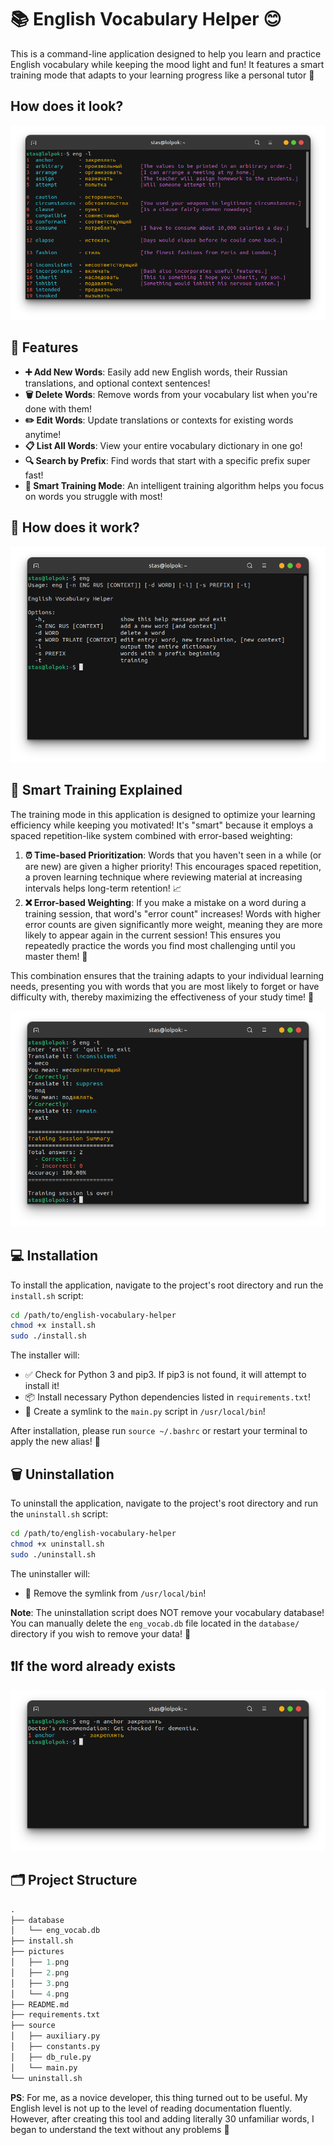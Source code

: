 # 📚 English Vocabulary Helper 😊

This is a command-line application designed to help you learn and practice English vocabulary while keeping the mood light and fun! It features a smart training mode that adapts to your learning progress like a personal tutor 🎯

## How does it look?

![2.png](pictures/2.png)


## 🚀 Features

- **➕ Add New Words**: Easily add new English words, their Russian translations, and optional context sentences!
- **🗑️ Delete Words**: Remove words from your vocabulary list when you're done with them!
- **✏️ Edit Words**: Update translations or contexts for existing words anytime!
- **📋 List All Words**: View your entire vocabulary dictionary in one go!
- **🔍 Search by Prefix**: Find words that start with a specific prefix super fast!
- **🧠 Smart Training Mode**: An intelligent training algorithm helps you focus on words you struggle with most!

## 🤔 How does it work?

![1.png](pictures/1.png)

## 🧠 Smart Training Explained

The training mode in this application is designed to optimize your learning efficiency while keeping you motivated! It's "smart" because it employs a spaced repetition-like system combined with error-based weighting:

1. **⏰ Time-based Prioritization**: Words that you haven't seen in a while (or are new) are given a higher priority! This encourages spaced repetition, a proven learning technique where reviewing material at increasing intervals helps long-term retention! 📈
2. **❌ Error-based Weighting**: If you make a mistake on a word during a training session, that word's "error count" increases! Words with higher error counts are given significantly more weight, meaning they are more likely to appear again in the current session! This ensures you repeatedly practice the words you find most challenging until you master them! 💪

This combination ensures that the training adapts to your individual learning needs, presenting you with words that you are most likely to forget or have difficulty with, thereby maximizing the effectiveness of your study time! 🌟

![4.png](pictures/4.png)

## 💻 Installation

To install the application, navigate to the project's root directory and run the `install.sh` script:

```bash
cd /path/to/english-vocabulary-helper
chmod +x install.sh
sudo ./install.sh
```

The installer will:
- ✅ Check for Python 3 and pip3. If pip3 is not found, it will attempt to install it!
- 📦 Install necessary Python dependencies listed in `requirements.txt`!
- 🔗 Create a symlink to the `main.py` script in `/usr/local/bin`!

After installation, please run `source ~/.bashrc` or restart your terminal to apply the new alias! 🎉

## 🗑️ Uninstallation

To uninstall the application, navigate to the project's root directory and run the `uninstall.sh` script:

```bash
cd /path/to/english-vocabulary-helper
chmod +x uninstall.sh
sudo ./uninstall.sh
```

The uninstaller will:
- 🔗 Remove the symlink from `/usr/local/bin`!

**Note**: The uninstallation script does NOT remove your vocabulary database! You can manually delete the `eng_vocab.db` file located in the `database/` directory if you wish to remove your data! 🙌

## ❗If the word already exists

![3.png](pictures/3.png)

## 🗂️ Project Structure

```r
.
├── database
│   └── eng_vocab.db
├── install.sh
├── pictures
│   ├── 1.png
│   ├── 2.png
│   ├── 3.png
│   └── 4.png
├── README.md
├── requirements.txt
├── source
│   ├── auxiliary.py
│   ├── constants.py
│   ├── db_rule.py
│   └── main.py
└── uninstall.sh
```

**PS**: For me, as a novice developer, this thing turned out to be useful. My English level is not up to the level of reading documentation fluently. However, after creating this tool and adding literally 30 unfamiliar words, I began to understand the text without any problems 👀